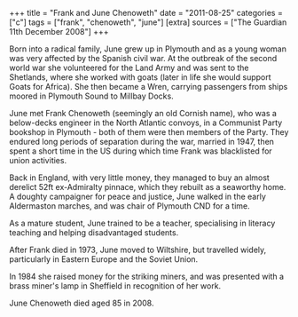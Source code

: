 +++
title = "Frank and June Chenoweth"
date = "2011-08-25"
categories = ["c"]
tags = ["frank", "chenoweth", "june"]
[extra]
sources = ["The Guardian 11th December 2008"]
+++

Born into a radical family, June grew up in Plymouth and as a young woman was very affected by the Spanish civil war. At the outbreak of the second world war she volunteered for the Land Army and was sent to the Shetlands, where she worked with goats (later in life she would support Goats for Africa). She then became a Wren, carrying passengers from ships moored in Plymouth Sound to Millbay Docks.

June met Frank Chenoweth (seemingly an old Cornish name), who was a below-decks engineer in the North Atlantic convoys, in a Communist Party bookshop in Plymouth - both of them were then members of the Party. They endured long periods of separation during the war, married in 1947, then spent a short time in the US during which time Frank was blacklisted for union activities.

Back in England, with very little money, they managed to buy an almost derelict 52ft ex-Admiralty pinnace, which they rebuilt as a seaworthy home. A doughty campaigner for peace and justice, June walked in the early Aldermaston marches, and was chair of Plymouth CND for a time.

As a mature student, June trained to be a teacher, specialising in literacy teaching and helping disadvantaged students.

After Frank died in 1973, June moved to Wiltshire, but travelled widely, particularly in Eastern Europe and the Soviet Union.

In 1984 she raised money for the striking miners, and was presented with a brass miner's lamp in Sheffield in recognition of her work.

June Chenoweth died aged 85 in 2008.
